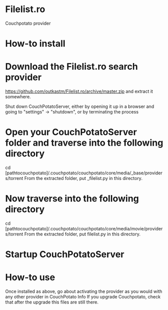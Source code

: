 Filelist.ro
===========

Couchpotato provider

How-to install
===========

# Download the Filelist.ro search provider
https://github.com/outkastm/Filelist.ro/archive/master.zip and extract it somewhere.

Shut down CouchPotatoServer, either by opening it up in a browser 
and going to "settings" -> "shutdown", or by terminating the process

# Open your CouchPotatoServer folder and traverse into the following directory
cd [pathtocouchpotato]/.couchpotato/couchpotato/core/media/_base/providers/torrent
From the extracted folder, put _filelist.py in this directory.

# Now traverse into the following directory
cd [pathtocouchpotato]/.couchpotato/couchpotato/core/media/movie/providers/torrent
From the extracted folder, put filelist.py in this directory.

# Startup CouchPotatoServer

How-to use
==========

Once installed as above, go about activating the provider as you would with any other provider in CouchPotato
Info
If you upgrade Couchpotato, check that after the upgrade this files are still there.
